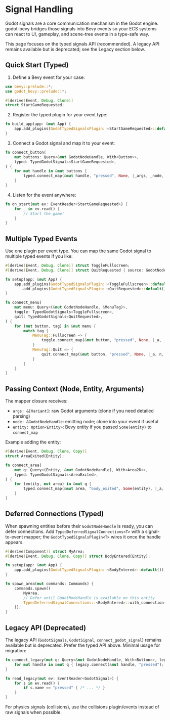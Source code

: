 # Signal Handling

Godot signals are a core communication mechanism in the Godot engine. godot-bevy bridges those signals into Bevy events so your ECS systems can react to UI, gameplay, and scene-tree events in a type-safe way.

This page focuses on the typed signals API (recommended). A legacy API remains available but is deprecated; see the Legacy section below.

## Quick Start (Typed)

1) Define a Bevy event for your case:

```rust
use bevy::prelude::*;
use godot_bevy::prelude::*;

#[derive(Event, Debug, Clone)]
struct StartGameRequested;
```

2) Register the typed plugin for your event type:

```rust
fn build_app(app: &mut App) {
    app.add_plugins(GodotTypedSignalsPlugin::<StartGameRequested>::default());
}
```

3) Connect a Godot signal and map it to your event:

```rust
fn connect_button(
    mut buttons: Query<&mut GodotNodeHandle, With<Button>>, 
    typed: TypedGodotSignals<StartGameRequested>,
) {
    for mut handle in &mut buttons {
        typed.connect_map(&mut handle, "pressed", None, |_args, _node, _ent| Some(StartGameRequested));
    }
}
```

4) Listen for the event anywhere:

```rust
fn on_start(mut ev: EventReader<StartGameRequested>) {
    for _ in ev.read() {
        // Start the game!
    }
}
```

## Multiple Typed Events

Use one plugin per event type. You can map the same Godot signal to multiple typed events if you like:

```rust
#[derive(Event, Debug, Clone)] struct ToggleFullscreen;
#[derive(Event, Debug, Clone)] struct QuitRequested { source: GodotNodeHandle }

fn setup(app: &mut App) {
    app.add_plugins(GodotTypedSignalsPlugin::<ToggleFullscreen>::default())
       .add_plugins(GodotTypedSignalsPlugin::<QuitRequested>::default());
}

fn connect_menu(
    mut menu: Query<(&mut GodotNodeHandle, &MenuTag)>,
    toggle: TypedGodotSignals<ToggleFullscreen>,
    quit: TypedGodotSignals<QuitRequested>,
) {
    for (mut button, tag) in &mut menu {
        match tag {
            MenuTag::Fullscreen => {
                toggle.connect_map(&mut button, "pressed", None, |_a, _n, _e| Some(ToggleFullscreen));
            }
            MenuTag::Quit => {
                quit.connect_map(&mut button, "pressed", None, |_a, n, _e| Some(QuitRequested { source: n.clone() }));
            }
        }
    }
}
```

## Passing Context (Node, Entity, Arguments)

The mapper closure receives:

- `args: &[Variant]`: raw Godot arguments (clone if you need detailed parsing)
- `node: &GodotNodeHandle`: emitting node; clone into your event if useful
- `entity: Option<Entity>`: Bevy entity if you passed `Some(entity)` to `connect_map`

Example adding the entity:

```rust
#[derive(Event, Debug, Clone, Copy)]
struct AreaExited(Entity);

fn connect_area(
    mut q: Query<(Entity, &mut GodotNodeHandle), With<Area2D>>, 
    typed: TypedGodotSignals<AreaExited>,
) {
    for (entity, mut area) in &mut q {
        typed.connect_map(&mut area, "body_exited", Some(entity), |_a, _n, e| Some(AreaExited(e.unwrap())));
    }
}
```

## Deferred Connections (Typed)

When spawning entities before their `GodotNodeHandle` is ready, you can defer connections. Add `TypedDeferredSignalConnections<T>` with a signal-to-event mapper; the `GodotTypedSignalsPlugin<T>` wires it once the handle appears.

```rust
#[derive(Component)] struct MyArea;
#[derive(Event, Debug, Clone, Copy)] struct BodyEntered(Entity);

fn setup(app: &mut App) {
    app.add_plugins(GodotTypedSignalsPlugin::<BodyEntered>::default());
}

fn spawn_area(mut commands: Commands) {
    commands.spawn((
        MyArea,
        // Defer until GodotNodeHandle is available on this entity
        TypedDeferredSignalConnections::<BodyEntered>::with_connection("body_entered", |_a, _n, e| Some(BodyEntered(e.unwrap()))),
    ));
}
```

## Legacy API (Deprecated)

The legacy API (`GodotSignals`, `GodotSignal`, `connect_godot_signal`) remains available but is deprecated. Prefer the typed API above. Minimal usage for migration:

```rust
fn connect_legacy(mut q: Query<&mut GodotNodeHandle, With<Button>>, legacy: GodotSignals) {
    for mut handle in &mut q { legacy.connect(&mut handle, "pressed"); }
}

fn read_legacy(mut ev: EventReader<GodotSignal>) {
    for s in ev.read() {
        if s.name == "pressed" { /* ... */ }
    }
}
```

For physics signals (collisions), use the collisions plugin/events instead of raw signals when possible.
